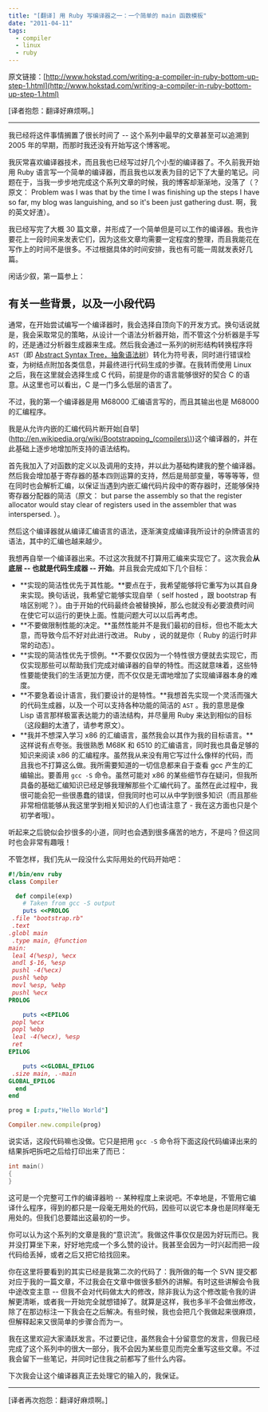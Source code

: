 ```yaml
---
title: "[翻译] 用 Ruby 写编译器之一：一个简单的 main 函数模板"
date: "2011-04-11"
tags:
  - compiler
  - linux
  - ruby
---
```


原文链接：[http://www.hokstad.com/writing-a-compiler-in-ruby-bottom-up-step-1.html](http://www.hokstad.com/writing-a-compiler-in-ruby-bottom-up-step-1.html)

[译者抱怨：翻译好麻烦啊。]

-----

我已经将这件事情搁置了很长时间了 -- 这个系列中最早的文章甚至可以追溯到 2005 年的早期，而那时我还没有开始写这个博客呢。

<!--more-->

我灰常喜欢编译器技术，而且我也已经写过好几个小型的编译器了。不久前我开始用 Ruby 语言写一个简单的编译器，而且我也以发表为目的记下了大量的笔记。问题在于，当我一步步地完成这个系列文章的时候，我的博客却渐渐地，没落了（？原文： Problem was I was that by the time I was finishing up the steps I have so far, my blog was languishing, and so it's been just gathering dust. 啊，我的英文好渣）。

我已经写完了大概 30 篇文章，并形成了一个简单但是可以工作的编译器。我也许要花上一段时间来发表它们，因为这些文章均需要一定程度的整理，而且我能花在写作上的时间不是很多。不过根据具体的时间安排，我也有可能一周就发表好几篇。

闲话少叙，第一篇参上：

## 有关一些背景，以及一小段代码

通常，在开始尝试编写一个编译器时，我会选择自顶向下的开发方式。换句话说就是，我会采取常见的策略，从设计一个语法分析器开始，而不管这个分析器是手写的，还是通过分析器生成器来生成。然后我会通过一系列的树形结构转换程序将 `AST`（即 [Abstract Syntax Tree，抽象语法树](http://en.wikipedia.org/wiki/Abstract_syntax_tree)）转化为符号表，同时进行错误检查，为树结点附加各类信息，并最终进行代码生成的步骤。在我转而使用 Linux 之后，我在这里就会选择生成 C 代码，前提是你的语言能够很好的契合 C 的语意。从这里也可以看出，C 是一门多么低层的语言了。

不过，我的第一个编译器是用 M68000 汇编语言写的，而且其输出也是 M68000 的汇编程序。

我是从允许内嵌的汇编代码片断开始[自举](http://en.wikipedia.org/wiki/Bootstrapping_(compilers\))这个编译器的，并在此基础上逐步地增加所支持的语法结构。

首先我加入了对函数的定义以及调用的支持，并以此为基础构建我的整个编译器。然后我会增加基于寄存器的基本四则运算的支持，然后是局部变量，等等等等，但在同时也会解析汇编，以保证当遇到内嵌汇编代码片段中的寄存器时，还能够保持寄存器分配器的简洁（原文： but parse the assembly so that the register allocator would stay clear of registers used in the assembler that was interspersed. ）。

然后这个编译器就从编译汇编语言的语法，逐渐演变成编译我所设计的杂牌语言的语法，其中的汇编也越来越少。

我想再自举一个编译器出来。不过这次我就不打算用汇编来实现它了。这次我会**从底层 -- 也就是代码生成器 -- 开始**。并且我会完成如下几个目标：

- **实现的简洁性优先于其性能。**要点在于，我希望能够将它重写为以其自身来实现。换句话说，我希望它能够实现自举（ self hosted ，跟 bootstrap 有啥区别呢？）。由于开始的代码最终会被替换掉，那么也就没有必要浪费时间在使它可以运行的更快上面。性能问题大可以以后再考虑。
- **不要做限制性能的决定。**虽然性能并不是我们最初的目标，但也不能太大意，而导致今后不好对此进行改进。 Ruby ，说的就是你（ Ruby 的运行时非常的动态）。
- **实现的简洁性优先于惯例。**不要仅仅因为一个特性很方便就去实现它，而仅实现那些可以帮助我们完成对编译器的自举的特性。而这就意味着，这些特性要能使我们的生活更加方便，而不仅仅是无谓地增加了实现编译器本身的难度。
- **不要急着设计语言，我们要设计的是特性。**我想首先实现一个灵活而强大的代码生成器，以及一个可以支持各种功能的简洁的 `AST` 。我的意思是像 Lisp 语言那样极富表达能力的语法结构，并尽量用 Ruby 来达到相似的目标（这段翻的太渣了，请参考原文）。
- **我并不想深入学习 x86 的汇编语言，虽然我会以其作为我的目标语言。**这样说有点夸张。我很熟悉 M68K 和 6510 的汇编语言，同时我也具备足够的知识来阅读 x86 的汇编程序。虽然我从来没有用它写过什么像样的代码，而且我也不打算这么做。我所需要知道的一切信息都来自于查看 gcc 产生的汇编输出。要善用 `gcc -S` 命令。虽然可能对 x86 的某些细节存在疑问，但我所具备的基础汇编知识已经足够我理解那些个汇编代码了。虽然在此过程中，我很可能会犯一些很愚蠢的错误，但我同时也可以从中学到很多知识（而且那些非常相信能够从我这里学到相关知识的人们也请注意了 - 我在这方面也只是个初学者哦）。

听起来之后貌似会抄很多的小道，同时也会遇到很多痛苦的地方，不是吗？但这同时也会非常有趣哦！

不管怎样，我们先从一段没什么实际用处的代码开始吧：

``` ruby
#!/bin/env ruby
class Compiler

  def compile(exp)
    # Taken from gcc -S output
    puts <<PROLOG
 .file "bootstrap.rb"
 .text
.globl main
 .type main, @function
main:
 leal 4(%esp), %ecx
 andl $-16, %esp
 pushl -4(%ecx)
 pushl %ebp
 movl %esp, %ebp
 pushl %ecx
PROLOG

    puts <<EPILOG
 popl %ecx
 popl %ebp
 leal -4(%ecx), %esp
 ret
EPILOG

    puts <<GLOBAL_EPILOG
 .size main, .-main
GLOBAL_EPILOG
  end
end

prog = [:puts,"Hello World"]

Compiler.new.compile(prog)
```

说实话，这段代码嘛也没做。它只是把用 `gcc -S` 命令将下面这段代码编译出来的结果拆吧拆吧之后给打印出来了而已：

``` c
int main()
{
}
```

这可是一个完整可工作的编译器哟 -- 某种程度上来说吧。不幸地是，不管用它编译什么程序，得到的都只是一段毫无用处的代码，因些可以说它本身也是同样毫无用处的。但我们总要踏出这最初的一步。

你可以认为这个系列的文章是我的“意识流”。我做这件事仅仅是因为好玩而已。我并没打算坐下来，好好地完成一个多么赞的设计。我甚至会因为一时兴起而把一段代码给丢掉，或者之后又把它给找回来。

你在这里将要看到的其实已经是我第二次的代码了：我所做的每一个 SVN 提交都对应于我的一篇文章，不过我会在文章中做很多额外的讲解。有时这些讲解会令我中途改变主意 -- 但我不会对代码做太大的修改，除非我认为这个修改能令我的讲解更清晰，或者我一开始完全就想错掉了。就算是这样，我也多半不会做出修改，除了在那边标注一下我会在之后解决。有些时候，我也会把几个我做起来很麻烦，但解释起来又很简单的步骤合而为一。

我在这里欢迎大家涌跃发言。不过要记住，虽然我会十分留意您的发言，但我已经完成了这个系列中的很大一部分，我不会因为某些意见而完全重写这些文章。不过我会留下一些笔记，并同时记住我之前都写了些什么内容。

下次我会让这个编译器真正去处理它的输入的，我保证。

-----

[译者再次抱怨：翻译好麻烦啊。]
